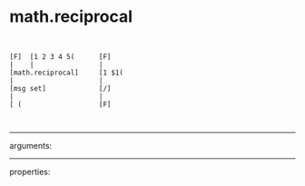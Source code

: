 # math.reciprocal

```


[F]  [1 2 3 4 5(      [F]
|    |                |
[math.reciprocal]     [1 $1(
|                     |
[msg set]             [/]
|                     |
[ (                   [F]

            
```
---
arguments:


---
properties:


